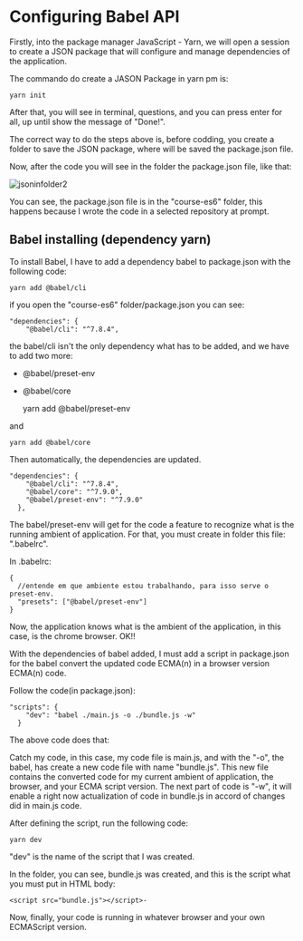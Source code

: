 # Configuring Babel API

Firstly, into the package manager JavaScript - Yarn, we will open a session to create a JSON package that will configure and manage dependencies of the application.

The commando do create a JASON Package in yarn pm is:

    yarn init

After that, you will see in terminal, questions, and you can press enter for all, up until show the message of "Done!".

The correct way to do the steps above is, before codding, you create a folder to save the JSON package, where will be saved the package.json file.

Now, after the code you will see in the folder the package.json file, like that:

![jsoninfolder2](https://user-images.githubusercontent.com/62850277/78591788-5d6b0900-781a-11ea-8f3e-561b1eb04d7d.png)


You can see, the package.json file is in the "course-es6" folder, this happens because I wrote the code in a selected repository at prompt.

## Babel installing (dependency yarn)

To install Babel, I have to add a dependency babel to package.json with the following code:

    yarn add @babel/cli

if you open the "course-es6" folder/package.json you can see:

    "dependencies": {
        "@babel/cli": "^7.8.4",

the babel/cli isn't the only dependency what has to be added, and we have to add two more:

- @babel/preset-env
- @babel/core

   yarn add @babel/preset-env

and

    yarn add @babel/core

Then automatically, the dependencies are updated.

    "dependencies": {
        "@babel/cli": "^7.8.4",
        "@babel/core": "^7.9.0",
        "@babel/preset-env": "^7.9.0"
      },

The babel/preset-env will get for the code a feature to recognize what is the running ambient of application. For that, you must create in folder this file: ".babelrc".

In .babelrc:

    {
      //entende em que ambiente estou trabalhando, para isso serve o preset-env.
      "presets": ["@babel/preset-env"]
    }

Now, the application knows what is the ambient of the application, in this case, is the chrome browser. OK!!

With the dependencies of babel added, I must add a script in package.json for the babel convert the updated code ECMA(n) in a browser version ECMA(n) code.

Follow the code(in package.json):

    "scripts": {
        "dev": "babel ./main.js -o ./bundle.js -w"
      }

The above code does that:

Catch my code, in this case, my code file is main.js, and with the "-o", the babel, has create a new code file with name "bundle.js". This new file contains the converted code for my current ambient of application, the browser, and your ECMA script version. The next part of code is "-w", it will enable a right now actualization of code in bundle.js in accord of changes did in main.js code.

After defining the script, run the following code:

    yarn dev

"dev" is the name of the script that I was created.

In the folder, you can see, bundle.js was created, and this is the script what you must put in HTML body:

    <script src="bundle.js"></script>-

Now, finally, your code is running in whatever browser and your own ECMAScript version.